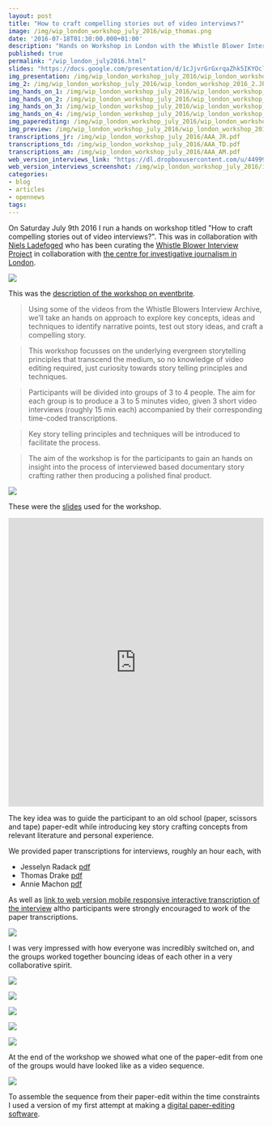 ```yaml
---
layout: post
title: "How to craft compelling stories out of video interviews?"
image: /img/wip_london_workshop_july_2016/wip_thomas.png
date: '2016-07-18T01:30:00.000+01:00'
description: "Hands on Workshop in London with the Whistle Blower Interview Archive"
published: true
permalink: "/wip_london_july2016.html"
slides: "https://docs.google.com/presentation/d/1cJjvrGrGxrqaZhk5IKYOcld82PulGE9iF_LjQVL-zes/edit?usp=sharing"
img_presentation: /img/wip_london_workshop_july_2016/wip_london_workshop_2016_presentation.JPG
img_2: /img/wip_london_workshop_july_2016/wip_london_workshop_2016_2.JPG
img_hands_on_1: /img/wip_london_workshop_july_2016/wip_london_workshop_2016_hands_on_1.JPG
img_hands_on_2: /img/wip_london_workshop_july_2016/wip_london_workshop_2016_hands_on_2.JPG
img_hands_on_3: /img/wip_london_workshop_july_2016/wip_london_workshop_2016_hands_on_3.JPG
img_hands_on_4: /img/wip_london_workshop_july_2016/wip_london_workshop_2016_hands_on_4.JPG
img_paperediting: /img/wip_london_workshop_july_2016/wip_london_workshop_paperediting.JPG
img_preview: /img/wip_london_workshop_july_2016/wip_london_workshop_2016_preview.JPG
transcriptions_jr: /img/wip_london_workshop_july_2016/AAA_JR.pdf
transcriptions_td: /img/wip_london_workshop_july_2016/AAA_TD.pdf
transcriptions_am: /img/wip_london_workshop_july_2016/AAA_AM.pdf
web_version_interviews_link: "https://dl.dropboxusercontent.com/u/449999/WIP_Workshop/frontEnd/index.html#transcriptions"
web_version_interviews_screenshot: /img/wip_london_workshop_july_2016/interactive_transcript_jr.png
categories:
- blog
- articles
- opennews
tags:
---
```


<!-- ![](/img/wip_london_workshop_july_2016/) -->

On Saturday July 9th 2016 I run a hands on workshop titled "How to craft compelling stories out of video interviews?". This was in collaboration with [Niels Ladefoged](https://twitter.com/insofar_media) who has been curating the [Whistle Blower Interview Project](https://vimeo.com/whistleblowers) in collaboration with [the centre for investigative journalism in London](http://www.tcij.org/whistleblowers/whistleblower-interview-project).

![]({{page.img_2}})



This was the [description of the workshop on eventbrite](https://www.eventbrite.com/e/how-to-craft-compelling-stories-out-of-video-interviews-hands-on-workshop-tickets-25940608057#).

>Using some of the videos from the Whistle Blowers Interview Archive, we’ll take an hands on approach to explore key concepts, ideas and techniques to identify narrative points, test out story ideas, and craft a compelling story.

>This workshop focusses on the underlying evergreen storytelling principles that transcend the medium, so no knowledge of video editing required, just curiosity towards story telling principles and techniques.

>Participants will be divided into groups of 3 to 4 people. The aim for each group is to produce a 3 to 5 minutes video, given 3 short video interviews (roughly 15 min each) accompanied by their corresponding time-coded transcriptions.

>Key story telling principles and techniques will be introduced to facilitate the process.

>The aim of the workshop is for the participants to gain an hands on insight into the process of interviewed based documentary story crafting rather then producing a polished final product.


![]({{page.img_presentation}})


These were the [slides]({{page.slides}}) used for the workshop.


<iframe src="https://docs.google.com/presentation/d/1cJjvrGrGxrqaZhk5IKYOcld82PulGE9iF_LjQVL-zes/embed?start=false&loop=false&delayms=3000" frameborder="0" width="100%" height="569" allowfullscreen="true" mozallowfullscreen="true" webkitallowfullscreen="true"></iframe>

The key idea was to guide the participant to an old school (paper, scissors and tape) paper-edit while introducing key story crafting concepts from relevant literature and personal experience.  

We provided paper transcriptions for interviews, roughly an hour each, with

-  Jesselyn Radack [pdf]({{page.transcriptions_jr}})
- Thomas Drake [pdf]({{page.transcriptions_td}})
- Annie Machon [pdf]({{page.transcriptions_am}})


As well as [link to web version mobile responsive interactive transcription of the interview]({{page.web_version_interviews_link}}) altho participants were strongly encouraged to work of the paper transcriptions.

![]({{page.web_version_interviews_screenshot}})

I was very impressed with how everyone was incredibly switched on, and the groups worked together bouncing ideas of each other in a very collaborative spirit.

![]({{page.img_hands_on_1}})

![]({{page.img_hands_on_2}})

![]({{page.img_hands_on_3}})

![]({{page.img_hands_on_4}})

![]({{page.img_paperediting}})

At the end of the workshop we showed what one of the paper-edit from one of the groups would have looked like as a video sequence.

![]({{page.img_preview}})

To assemble the sequence from their paper-edit within the time constraints I used a version of my first attempt at making a [digital paper-editing software](/autoEdit.html).
